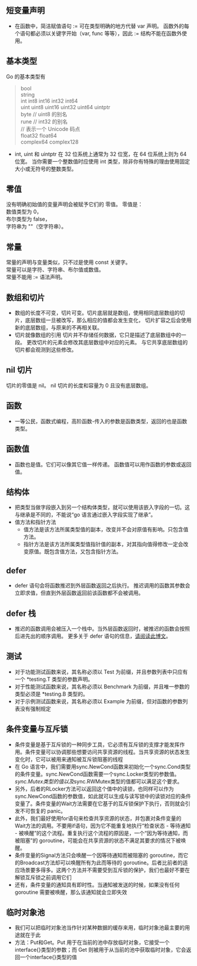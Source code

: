 ## 短变量声明
- 在函数中，简洁赋值语句 := 可在类型明确的地方代替 var 声明。
函数外的每个语句都必须以关键字开始（var, func 等等），因此 := 结构不能在函数外使用。
## 基本类型
Go 的基本类型有
> bool  
string  
int  int8  int16  int32  int64  
uint uint8 uint16 uint32 uint64 uintptr  
byte // uint8 的别名  
rune // int32 的别名  
    // 表示一个 Unicode 码点  
float32 float64  
complex64 complex128   

- int, uint 和 uintptr 在 32 位系统上通常为 32 位宽，在 64 位系统上则为 64 位宽。 当你需要一个整数值时应使用 int 类型，除非你有特殊的理由使用固定大小或无符号的整数类型。
## 零值
没有明确初始值的变量声明会被赋予它们的 零值。
零值是：  
数值类型为 0，  
布尔类型为 false，  
字符串为 ""（空字符串）。
## 常量
常量的声明与变量类似，只不过是使用 const 关键字。  
常量可以是字符、字符串、布尔值或数值。  
常量不能用 := 语法声明。  
## 数组和切片
- 数组的长度不可变，切片可变。切片底层就是数组，使用相同底层数组的切片，底层数组一旦被改写，那么相应的值都会发生变化，
切片扩容之后会使用新的底层数组，与原来的不再相关联。
- 切片就像数组的引用
切片并不存储任何数据，它只是描述了底层数组中的一段。
更改切片的元素会修改其底层数组中对应的元素。
与它共享底层数组的切片都会观测到这些修改。
## nil 切片
切片的零值是 nil。
nil 切片的长度和容量为 0 且没有底层数组。
## 函数
- 一等公民，函数式编程，高阶函数-传入的参数是函数类型，返回的也是函数类型。
## 函数值
- 函数也是值。它们可以像其它值一样传递。
函数值可以用作函数的参数或返回值。
## 结构体
- 把类型当做字段嵌入到另一个结构体类型，就可以使用该嵌入字段的一切。这与继承是不同的，不能说“go 语言通过嵌入字段实现了继承”。
- 值方法和指针方法
    - 值方法是该方法所属类型值的副本，改变并不会对原值有影响。只包含值方法。
    - 指针方法是该方法所属类型值指针值的副本，对其指向值得修改一定会改变原值。既包含值方法，又包含指针方法。
## defer
- defer 语句会将函数推迟到外层函数返回之后执行。
推迟调用的函数其参数会立即求值，但直到外层函数返回前该函数都不会被调用。
## defer 栈
- 推迟的函数调用会被压入一个栈中。当外层函数返回时，被推迟的函数会按照后进先出的顺序调用。
更多关于 defer 语句的信息，[请阅读此博文](https://blog.go-zh.org/defer-panic-and-recover)。
## 测试
- 对于功能测试函数来说，其名称必须以 Test 为前缀，并且参数列表中只应有一个 *testing.T 类型的参数声明。
- 对于性能测试函数来说，其名称必须以 Benchmark 为前缀，并且唯一参数的类型必须是 *testing.B 类型的。
- 对于示例测试函数来说，其名称必须以 Example 为前缀，但对函数的参数列表没有强制规定
## 条件变量与互斥锁
- 条件变量是基于互斥锁的一种同步工具，它必须有互斥锁的支撑才能发挥作用。条件变量可以协调那些想要访问共享资源的线程。当共享资源的状态发生变化时，它可以被用来通知被互斥锁阻塞的线程
- 在 Go 语言中，我们需要用sync.NewCond函数来初始化一个sync.Cond类型的条件变量。sync.NewCond函数需要一个sync.Locker类型的参数值。*sync.Mutex类型的值以及*sync.RWMutex类型的值都可以满足这个要求。
- 另外，后者的RLocker方法可以返回这个值中的读锁，也同样可以作为sync.NewCond函数的参数值，如此就可以生成与读写锁中的读锁对应的条件变量了。条件变量的Wait方法需要在它基于的互斥锁保护下执行，否则就会引发不可恢复的 panic。
- 此外，我们最好使用for语句来检查共享资源的状态，并包裹对条件变量的Wait方法的调用。不要用if语句，因为它不能重复地执行“检查状态 - 等待通知 - 被唤醒”的这个流程。重复执行这个流程的原因是，一个“因为等待通知，而被阻塞”的 goroutine，可能会在共享资源的状态不满足其要求的情况下被唤醒。
- 条件变量的Signal方法只会唤醒一个因等待通知而被阻塞的 goroutine，而它的Broadcast方法却可以唤醒所有为此而等待的 goroutine。后者比前者的适应场景要多得多。这两个方法并不需要受到互斥锁的保护，我们也最好不要在解锁互斥锁之前调用它们
- 还有，条件变量的通知具有即时性。当通知被发送的时候，如果没有任何 goroutine 需要被唤醒，那么该通知就会立即失效
## 临时对象池
- 我们可以把临时对象池当作针对某种数据的缓存来用，临时对象池最主要的用途就在于此
- 方法：Put和Get。Put 用于在当前的池中存放临时对象，它接受一个interface{}类型的参数；而 Get 则被用于从当前的池中获取临时对象，它会返回一个interface{}类型的值
